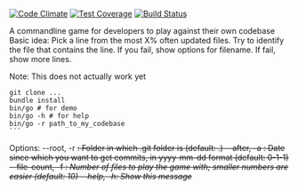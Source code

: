 [![Code Climate](https://codeclimate.com/github/compwron/knowgame/badges/gpa.svg)](https://codeclimate.com/github/compwron/knowgame)
[![Test Coverage](https://codeclimate.com/github/compwron/knowgame/badges/coverage.svg)](https://codeclimate.com/github/compwron/knowgame)
[![Build Status](https://travis-ci.org/compwron/knowgame.svg)](https://travis-ci.org/compwron/knowgame)

A commandline game for developers to play against their own codebase
Basic idea: Pick a line from the most X% often updated files. Try to identify the file that contains the line. If you fail, show options for filename. If fail, show more lines.

Note: This does not actually work yet

````
git clone ...
bundle install
bin/go # for demo
bin/go -h # for help
bin/go -r path_to_my_codebase
```

````
Options:
        --root, -r <s>:   Folder in which .git folder is (default: .)
       --after, -a <s>:   Date since which you want to get commits, in yyyy-mm-dd format (default: 0-1-1)
  --file-count, -f <i>:   Number of files to play the game with; smaller numbers are easier (default: 10)
            --help, -h:   Show this message
````
